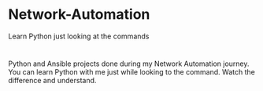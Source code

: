 # Network-Automation
Learn Python just looking at the commands
#
Python and Ansible projects done during my Network Automation journey. 
You can learn Python with me just while looking to the command.
Watch the difference and understand.
